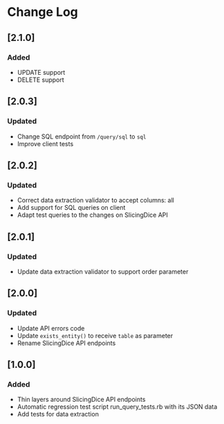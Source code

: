# Change Log

## [2.1.0]
### Added
- UPDATE support
- DELETE support

## [2.0.3]
### Updated
- Change SQL endpoint from `/query/sql` to `sql`
- Improve client tests

## [2.0.2]
### Updated
- Correct data extraction validator to accept columns: all
- Add support  for SQL queries on client
- Adapt test queries to the changes on SlicingDice API

## [2.0.1]
### Updated
- Update data extraction validator to support order parameter

## [2.0.0]
### Updated
- Update API errors code
- Update `exists_entity()` to receive `table` as parameter
- Rename SlicingDice API endpoints

## [1.0.0]
### Added
- Thin layers around SlicingDice API endpoints
- Automatic regression test script run_query_tests.rb with its JSON data
- Add tests for data extraction

